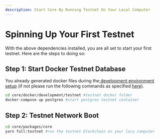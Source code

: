```yaml
---
description: Start Core By Running Testnet On Your Local Computer
---
```


# Spinning Up Your First Testnet

With the above dependencies installed, you are all set to start your first testnet. Here are the steps to doing so:

## Step 1: Start Docker Testnet Database

You already generated docker files during the[ development environment setup](setting-up-your-development-environment.md#step-7-1-database-setup-using-docker) \(if not please run the following commands as specified [here](setting-up-your-development-environment.md#step-7-1-database-setup-using-docker)\).

```bash
cd core/docker/development/testnet #testnet docker folder
docker-compose up postgres #start postgres testnet container
```

## Step 2: Testnet Network Boot

```bash
cd core/packages/core 
yarn full:testnet #run the testnet blockchain on your loca computer
```

